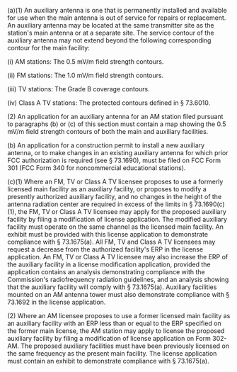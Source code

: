 (a)(1) An auxiliary antenna is one that is permanently installed and available for use when the main antenna is out of service for repairs or replacement. An auxiliary antenna may be located at the same transmitter site as the station's main antenna or at a separate site. The service contour of the auxiliary antenna may not extend beyond the following corresponding contour for the main facility:

(i) AM stations: The 0.5 mV/m field strength contours.

(ii) FM stations: The 1.0 mV/m field strength contours.

(iii) TV stations: The Grade B coverage contours.

(iv) Class A TV stations: The protected contours defined in § 73.6010.

(2) An application for an auxiliary antenna for an AM station filed pursuant to paragraphs (b) or (c) of this section must contain a map showing the 0.5 mV/m field strength contours of both the main and auxiliary facilities.

(b) An application for a construction permit to install a new auxiliary antenna, or to make changes in an existing auxiliary antenna for which prior FCC authorization is required (see § 73.1690), must be filed on FCC Form 301 (FCC Form 340 for noncommercial educational stations).

(c)(1) Where an FM, TV or Class A TV licensee proposes to use a formerly licensed main facility as an auxiliary facility, or proposes to modify a presently authorized auxiliary facility, and no changes in the height of the antenna radiation center are required in excess of the limits in § 73.1690(c)(1), the FM, TV or Class A TV licensee may apply for the proposed auxiliary facility by filing a modification of license application. The modified auxiliary facility must operate on the same channel as the licensed main facility. An exhibit must be provided with this license application to demonstrate compliance with § 73.1675(a). All FM, TV and Class A TV licensees may request a decrease from the authorized facility's ERP in the license application. An FM, TV or Class A TV licensee may also increase the ERP of the auxiliary facility in a license modification application, provided the application contains an analysis demonstrating compliance with the Commission's radiofrequency radiation guidelines, and an analysis showing that the auxiliary facility will comply with § 73.1675(a). Auxiliary facilities mounted on an AM antenna tower must also demonstrate compliance with § 73.1692 in the license application.

(2) Where an AM licensee proposes to use a former licensed main facility as an auxiliary facility with an ERP less than or equal to the ERP specified on the former main license, the AM station may apply to license the proposed auxiliary facility by filing a modification of license application on Form 302-AM. The proposed auxiliary facilities must have been previously licensed on the same frequency as the present main facility. The license application must contain an exhibit to demonstrate compliance with § 73.1675(a).

